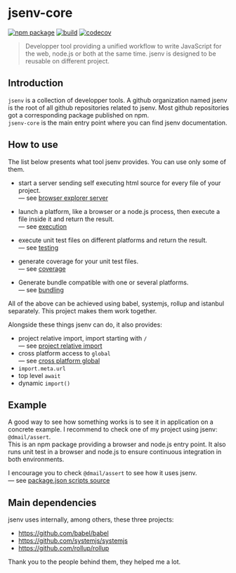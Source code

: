 # jsenv-core

[![npm package](https://img.shields.io/npm/v/@jsenv/core.svg)](https://www.npmjs.com/package/@jsenv/core)
[![build](https://travis-ci.com/jsenv/jsenv-core.svg?branch=master)](http://travis-ci.com/jsenv/jsenv-core)
[![codecov](https://codecov.io/gh/jsenv/jsenv-core/branch/master/graph/badge.svg)](https://codecov.io/gh/jsenv/jsenv-core)

> Developper tool providing a unified workflow to write JavaScript for the web, node.js or both at the same time. jsenv is designed to be reusable on different project.

## Introduction

`jsenv` is a collection of developper tools. A github organization named jsenv is the root of all github repositories related to jsenv. Most github repositories got a corresponding package published on npm.<br />
`jsenv-core` is the main entry point where you can find jsenv documentation.

## How to use

The list below presents what tool jsenv provides. You can use only some of them.

- start a server sending self executing html source for every file of your project.<br/>
  — see [browser explorer server](./docs/browser-explorer-server/browser-explorer-server.md)

- launch a platform, like a browser or a node.js process, then execute a file inside it and return the result.<br/>
  — see [execution](./docs/execution/execution.md)

- execute unit test files on different platforms and return the result.<br/>
  — see [testing](./docs/testing/testing.md)

- generate coverage for your unit test files.<br/>
  — see [coverage](./docs/coverage/coverage.md)

- Generate bundle compatible with one or several platforms.<br/>
  — see [bundling](./docs/bundling/bundling.md)

All of the above can be achieved using babel, systemjs, rollup and istanbul separately. This project makes them work together.

Alongside these things jsenv can do, it also provides:

- project relative import, import starting with `/`<br />
  — see [project relative import](./docs/project-relative-import/project-relative-import.md)
- cross platform access to `global`<br />
  — see [cross platform global](./docs/cross-platform-global/cross-platform-global.md)
- `import.meta.url`
- top level `await`
- dynamic `import()`

## Example

A good way to see how something works is to see it in application on a concrete example. I recommend to check one of my project using jsenv: `@dmail/assert`.<br />
This is an npm package providing a browser and node.js entry point. It also runs unit test in a browser and node.js to ensure continuous integration in both environments.<br />

I encourage you to check `@dmail/assert` to see how it uses jsenv.<br />
— see [package.json scripts source](https://github.com/dmail/assert/blob/3a308d2e78b9ea217807e27ed4597fbf71f3903f/package.json#L38-L52)

## Main dependencies

jsenv uses internally, among others, these three projects:

- https://github.com/babel/babel
- https://github.com/systemjs/systemjs
- https://github.com/rollup/rollup

Thank you to the people behind them, they helped me a lot.
